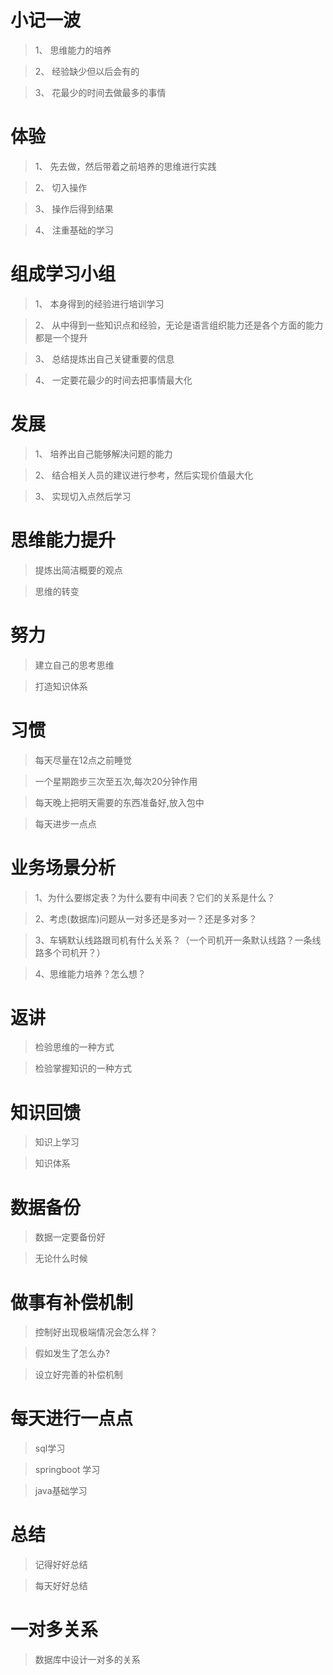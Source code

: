 # 小记一波

> 1、 思维能力的培养

> 2、 经验缺少但以后会有的

> 3、 花最少的时间去做最多的事情

# 体验

> 1、 先去做，然后带着之前培养的思维进行实践

> 2、 切入操作

> 3、 操作后得到结果

> 4、 注重基础的学习

# 组成学习小组

> 1、 本身得到的经验进行培训学习

> 2、 从中得到一些知识点和经验，无论是语言组织能力还是各个方面的能力都是一个提升

> 3、 总结提炼出自己关键重要的信息

> 4、 一定要花最少的时间去把事情最大化

# 发展

> 1、 培养出自己能够解决问题的能力

> 2、 结合相关人员的建议进行参考，然后实现价值最大化

> 3、 实现切入点然后学习

# 思维能力提升

> 提炼出简洁概要的观点

> 思维的转变

# 努力

> 建立自己的思考思维

> 打造知识体系

# 习惯

> 每天尽量在12点之前睡觉

> 一个星期跑步三次至五次,每次20分钟作用

> 每天晚上把明天需要的东西准备好,放入包中

> 每天进步一点点

# 业务场景分析
> 1、为什么要绑定表？为什么要有中间表？它们的关系是什么？ 

> 2、考虑(数据库)问题从一对多还是多对一？还是多对多？  

> 3、车辆默认线路跟司机有什么关系？（一个司机开一条默认线路？一条线路多个司机开？）  

> 4、思维能力培养？怎么想？


# 返讲

>  检验思维的一种方式

> 检验掌握知识的一种方式


# 知识回馈

> 知识上学习

> 知识体系


# 数据备份

> 数据一定要备份好

> 无论什么时候

# 做事有补偿机制

> 控制好出现极端情况会怎么样？

> 假如发生了怎么办?

> 设立好完善的补偿机制

# 每天进行一点点

> sql学习

> springboot 学习

> java基础学习

# 总结

> 记得好好总结

> 每天好好总结


# 一对多关系

> 数据库中设计一对多的关系


